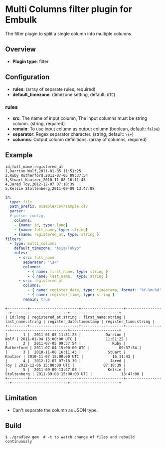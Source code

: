 # Multi Columns filter plugin for Embulk

The filter plugin to split a single column into multiple columns.

## Overview

* **Plugin type**: filter

## Configuration

- **rules**:  (array of separate rules, required)
- **default_timezone**: (timezone setting, default: `UTC`)

### rules

- **src**: The name of input column, The input columns must be string column. (string, required)
- **remain**: To use input column as output column.(boolean, default: `false`)
- **separator**: Regex separator character. (string, default: `\s+`)
- **columns**: Output column definitions. (array of columns, required)

## Example


```csv
id,full_name,registered_at
1,Darrion Wolf,2011-01-05 11:51:25
2,Ruby Rutherford,2011-07-05 09:37:54
3,Stuart Kautzer,2010-11-08 16:11:43
4,Jared Toy,2012-12-07 07:18:39
5,Kelsie Stoltenberg,2011-09-09 13:47:08
```


```yaml
in:
  type: file
  path_prefix: example/csv/sample.csv
  parser:
  # parser config.
    columns:
    - {name: id, type: long}
    - {name: full_name, type: string}
    - {name: registered_at, type: string }
filters:
  - type: multi_columns
    default_timezone: "Asia/Tokyo"
    rules:
      - src: full_name
        separater: '\s+'
        columns:
          - { name: first_name, type: string }
          - { name: last_name,  type: string }
      - src: registered_at
        columns:
          - { name: register_date, type: timestamp, format: "%Y-%m-%d" }
          - { name: register_time, type: string }
        remain: true
```


```text
+---------+----------------------+-------------------+------------------+-------------------------+----------------------+
| id:long | registered_at:string | first_name:string | last_name:string | register_date:timestamp | register_time:string |
+---------+----------------------+-------------------+------------------+-------------------------+----------------------+
|       1 |  2011-01-05 11:51:25 |           Darrion |             Wolf | 2011-01-04 15:00:00 UTC |             11:51:25 |
|       2 |  2011-07-05 09:37:54 |              Ruby |       Rutherford | 2011-07-04 15:00:00 UTC |             09:37:54 |
|       3 |  2010-11-08 16:11:43 |            Stuart |          Kautzer | 2010-11-07 15:00:00 UTC |             16:11:43 |
|       4 |  2012-12-07 07:18:39 |             Jared |              Toy | 2012-12-06 15:00:00 UTC |             07:18:39 |
|       5 |  2011-09-09 13:47:08 |            Kelsie |      Stoltenberg | 2011-09-08 15:00:00 UTC |             13:47:08 |
+---------+----------------------+-------------------+------------------+-------------------------+----------------------+
```

## Limitation

* Can't separate the column as JSON type.

## Build

```
$ ./gradlew gem  # -t to watch change of files and rebuild continuously
```
